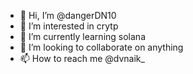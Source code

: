 - 👋 Hi, I’m @dangerDN10
- 👀 I’m interested in crytp
- 🌱 I’m currently learning solana
- 💞️ I’m looking to collaborate on anything
- 📫 How to reach me @dvnaik_

<!---
dangerDN10/dangerDN10 is a ✨ special ✨ repository because its `README.md` (this file) appears on your GitHub profile.
You can click the Preview link to take a look at your changes.
--->
